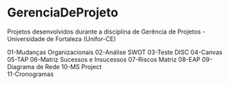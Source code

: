 # GerenciaDeProjeto
Projetos desenvolvidos durante a disciplina de Gerência de Projetos - Universidade de Fortaleza (Unifor-CE)

01-Mudanças Organizacionais
02-Análise SWOT
03-Teste DISC
04-Canvas
05-TAP
06-Matriz Sucessos e Insucessos
07-Riscos Matriz
08-EAP
09-Diagrama de Rede
10-MS Project    
11-Cronogramas
